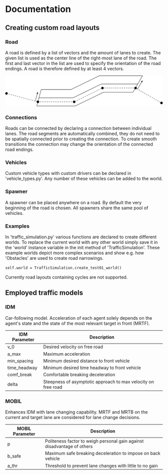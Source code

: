 # Documentation

## Creating custom road layouts

### Road

A road is defined by a list of vectors and the amount of lanes to create. The given list is used
as the center line of the right-most lane of the road. The first and last vector in the list are
used to specify the orientation of the road endings. A road is therefore defined by at least 4 vectors.

<p align="center"><img src="./images/road_setup.svg"></p>

### Connections

Roads can be connected by declaring a connection between individual lanes. The road segments
are automatically combined, they do not need to be spatially connected prior to creating the connection.
To create smooth transitions the connection may change the orientation of the connected road endings.

### Vehicles

Custom vehicle types with custom drivers can be declared in 'vehicle_types.py'. Any number
of these vehicles can be added to the world.

### Spawner

A spawner can be placed anywhere on a road. By default the very beginning of the road is chosen.
All spawners share the same pool of vehicles.

### Examples

In 'traffic_simulation.py' various functions are declared to create different worlds.
To replace the current world with any other world simply save it in the 'world' instance variable
in the init method of 'TrafficSimulation'. These example worlds depict more complex scenarios
and show e.g. how 'Obstacles' are used to create road narrowings.
```
self.world = TrafficSimulation.create_test01_world()
```
Currently road layouts containing cycles are not supported.

## Employed traffic models

### IDM

Car-following model. Acceleration of each agent solely depends on the agent's state and the
state of the most relevant target in front (MRTF).

|  IDM Parameter  | Description                                                             |
|-----------------|-------------------------------------------------------------------------|
|   v_0           | Desired velocity on free road                                           |
|   a_max         | Maximum acceleration                                                    |
|   min_spacing   | Minimum desired distance to front vehicle                               |
|   time_headway  | Minimum desired time headway to front vehicle                           |
|   comf_break    | Comfortable breaking deceleration                                       |
|   delta         | Steepness of asymptotic approach to max velocity on free road           |

### MOBIL

Enhances IDM with lane changing capability. MRTF and MRTB on the current and target lane are 
considered for lane change decisions.

| MOBIL Parameter | Description                                                             |
|-----------------|-------------------------------------------------------------------------|
|   p             | Politeness factor to weigh personal gain against disadvantage of others |
|   b_safe        | Maximum safe breaking deceleration to impose on back vehicle            |
|   a_thr         | Threshold to prevent lane changes with little to no gain                |
